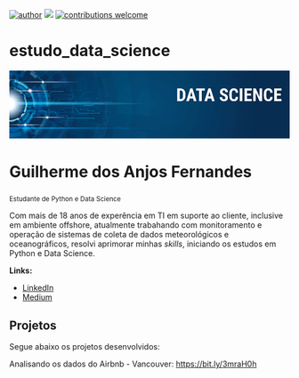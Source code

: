 [![author](https://img.shields.io/badge/author-GuilhermeAnjosFernandes-red.svg)](https://www.linkedin.com/in/guilherme-dos-anjos-fernandes-248438125//) [![](https://img.shields.io/badge/python-3.7+-blue.svg)](https://www.python.org/downloads/release/python-365/) [![contributions welcome](https://img.shields.io/badge/contributions-welcome-brightgreen.svg?style=flat)](https://github.com/GuilhermeAnjosFernandes/estudo_data_science/issues)

# estudo_data_science

<p align="center">
  <img src="banner.png">
</p>

# Guilherme dos Anjos Fernandes
<sub>Estudante de Python e Data Science</sub>

Com mais de 18 anos de experência em TI em suporte ao cliente, inclusive em ambiente offshore, atualmente trabahando com monitoramento e operação de sistemas de coleta de dados meteorológicos e oceanográficos, resolvi aprimorar minhas *skills*, iniciando os estudos em Python e Data Science.

**Links:**
* [LinkedIn](https://www.linkedin.com/in/guilherme-dos-anjos-fernandes-248438125/)
* [Medium](https://medium.com/@guilhermeanjosfernandes?p=9d1c695b6021)

## Projetos

Segue abaixo os projetos desenvolvidos:

Analisando os dados do Airbnb - Vancouver: https://bit.ly/3mraH0h


